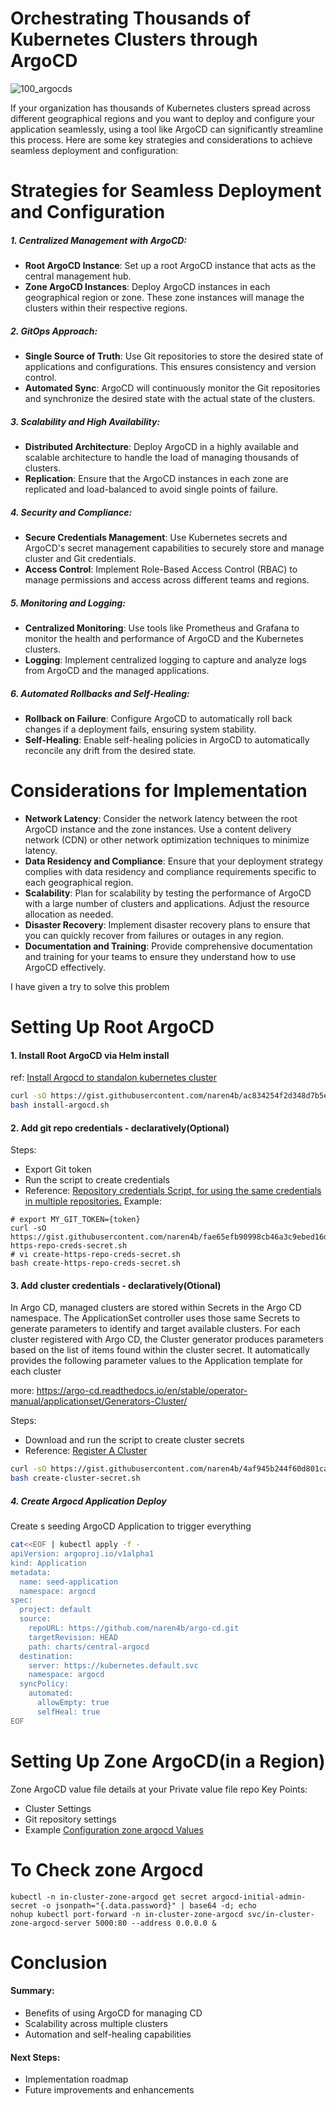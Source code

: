 # Orchestrating Thousands of Kubernetes Clusters through ArgoCD
![100_argocds](https://github.com/user-attachments/assets/7e37afb2-a8cf-45ca-82ba-9ca5612a93ac)

If your organization has thousands of Kubernetes clusters spread across different geographical regions and you want to deploy and configure your application seamlessly, using a tool like ArgoCD can significantly streamline this process. Here are some key strategies and considerations to achieve seamless deployment and configuration:

# Strategies for Seamless Deployment and Configuration
##### 1. Centralized Management with ArgoCD:
- **Root ArgoCD Instance**: Set up a root ArgoCD instance that acts as the central management hub.
- **Zone ArgoCD Instances**: Deploy ArgoCD instances in each geographical region or zone. These zone instances will manage the clusters within their respective regions.
##### 2. GitOps Approach:
- **Single Source of Truth**: Use Git repositories to store the desired state of applications and configurations. This ensures consistency and version control.
- **Automated Sync**: ArgoCD will continuously monitor the Git repositories and synchronize the desired state with the actual state of the clusters.
##### 3. Scalability and High Availability:
- **Distributed Architecture**: Deploy ArgoCD in a highly available and scalable architecture to handle the load of managing thousands of clusters.
- **Replication**: Ensure that the ArgoCD instances in each zone are replicated and load-balanced to avoid single points of failure.
##### 4. Security and Compliance:
- **Secure Credentials Management**: Use Kubernetes secrets and ArgoCD's secret management capabilities to securely store and manage cluster and Git credentials.
- **Access Control**: Implement Role-Based Access Control (RBAC) to manage permissions and access across different teams and regions.
##### 5. Monitoring and Logging:
- **Centralized Monitoring**: Use tools like Prometheus and Grafana to monitor the health and performance of ArgoCD and the Kubernetes clusters.
- **Logging**: Implement centralized logging to capture and analyze logs from ArgoCD and the managed applications.
##### 6. Automated Rollbacks and Self-Healing:
- **Rollback on Failure**: Configure ArgoCD to automatically roll back changes if a deployment fails, ensuring system stability.
- **Self-Healing**: Enable self-healing policies in ArgoCD to automatically reconcile any drift from the desired state.

# Considerations for Implementation
- **Network Latency**: Consider the network latency between the root ArgoCD instance and the zone instances. Use a content delivery network (CDN) or other network optimization techniques to minimize latency.
- **Data Residency and Compliance**: Ensure that your deployment strategy complies with data residency and compliance requirements specific to each geographical region.
- **Scalability**: Plan for scalability by testing the performance of ArgoCD with a large number of clusters and applications. Adjust the resource allocation as needed.
- **Disaster Recovery**: Implement disaster recovery plans to ensure that you can quickly recover from failures or outages in any region.
- **Documentation and Training**: Provide comprehensive documentation and training for your teams to ensure they understand how to use ArgoCD effectively.

I have given a try to solve this problem 

# Setting Up Root ArgoCD
#### 1. Install Root ArgoCD via Helm install
ref: [Install Argocd to standalon kubernetes cluster](https://gist.github.com/naren4b/ac834254f2d348d7b5e91ebc32fcba6e)
```bash
curl -sO https://gist.githubusercontent.com/naren4b/ac834254f2d348d7b5e91ebc32fcba6e/raw/3a35d8d083203d7203f58c286398b6cd3a656b7d/install-argocd.sh
bash install-argocd.sh
```
#### 2. Add git repo credentials - declaratively(Optional) 
Steps:
- Export Git token
- Run the script to create credentials
- Reference: [Repository credentials Script, for using the same credentials in multiple repositories.](https://gist.github.com/naren4b/fae65efb90998cb46a3c9ebed16df880)
Example:  
```
# export MY_GIT_TOKEN={token}
curl -sO https://gist.githubusercontent.com/naren4b/fae65efb90998cb46a3c9ebed16df880/raw/443682b34a4a5bc6a212cca93cd41e32873f2eb2/create-https-repo-creds-secret.sh
# vi create-https-repo-creds-secret.sh
bash create-https-repo-creds-secret.sh
```
#### 3. Add cluster credentials - declaratively(Otional)
<p>In Argo CD, managed clusters are stored within Secrets in the Argo CD namespace. The ApplicationSet controller uses those same Secrets to generate parameters to identify and target available clusters.
For each cluster registered with Argo CD, the Cluster generator produces parameters based on the list of items found within the cluster secret.
It automatically provides the following parameter values to the Application template for each cluster</p>

more: https://argo-cd.readthedocs.io/en/stable/operator-manual/applicationset/Generators-Cluster/

Steps:
- Download and run the script to create cluster secrets
- Reference: [Register A Cluster ](https://gist.github.com/naren4b/4af945b244f60d801ca77227cdeda861)
```bash
curl -sO https://gist.githubusercontent.com/naren4b/4af945b244f60d801ca77227cdeda861/raw/c83902c8b9644f225764d2b4890ef9b8d917470d/create-cluster-secret.sh
bash create-cluster-secret.sh 
```
##### 4. Create Argocd Application Deploy 
Create s seeding ArgoCD Application to trigger everything 

```bash
cat<<EOF | kubectl apply -f -
apiVersion: argoproj.io/v1alpha1
kind: Application
metadata:
  name: seed-application
  namespace: argocd
spec:
  project: default
  source:
    repoURL: https://github.com/naren4b/argo-cd.git
    targetRevision: HEAD
    path: charts/central-argocd
  destination:
    server: https://kubernetes.default.svc
    namespace: argocd
  syncPolicy:
    automated:
      allowEmpty: true
      selfHeal: true
EOF
```
# Setting Up Zone ArgoCD(in a Region)
Zone ArgoCD value file details at your Private value file repo 
Key Points:
- Cluster Settings 
- Git repository settings
- Example [Configuration zone argocd Values](https://raw.githubusercontent.com/naren4b/argo-cd/main/charts/zone-argocd/values.yaml)

# To Check zone Argocd
```
kubectl -n in-cluster-zone-argocd get secret argocd-initial-admin-secret -o jsonpath="{.data.password}" | base64 -d; echo
nohup kubectl port-forward -n in-cluster-zone-argocd svc/in-cluster-zone-argocd-server 5000:80 --address 0.0.0.0 &
```

# Conclusion
#### Summary:
- Benefits of using ArgoCD for managing CD
- Scalability across multiple clusters
- Automation and self-healing capabilities
#### Next Steps:
- Implementation roadmap
- Future improvements and enhancements



